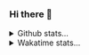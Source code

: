 ### Hi there 👋
<details>
  <summary>Github stats...</summary>
  <p align="center">
    <img src="https://github-readme-stats.vercel.app/api?username=IkBenOlie5" />
  </p>
 </details>
<details>
  <summary>Wakatime stats...</summary>
  <p align="center">
    <img src="https://wakatime.com/share/@IkBenOlie5/f72ed030-e53d-4ab1-926a-47fbc2196d3a.svg" height=300/>
    <img src="https://wakatime.com/share/@IkBenOlie5/13b7fe05-939a-41c7-a10f-a5d0870c638f.svg" height=300/>
  </p>
 </details>
